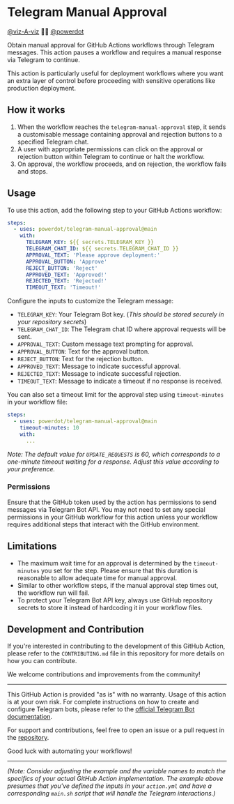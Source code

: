 # Telegram Manual Approval

[@viz-A-viz](https://github.com/viz-A-viz) 🤜🤛 [@powerdot](https://github.com/powerdot)

Obtain manual approval for GitHub Actions workflows through Telegram messages. This action pauses a workflow and requires a manual response via Telegram to continue.

This action is particularly useful for deployment workflows where you want an extra layer of control before proceeding with sensitive operations like production deployment.

## How it works

1. When the workflow reaches the `telegram-manual-approval` step, it sends a customisable message containing approval and rejection buttons to a specified Telegram chat.
2. A user with appropriate permissions can click on the approval or rejection button within Telegram to continue or halt the workflow.
3. On approval, the workflow proceeds, and on rejection, the workflow fails and stops.

## Usage

To use this action, add the following step to your GitHub Actions workflow:

```yaml
steps:
  - uses: powerdot/telegram-manual-approval@main
    with:
      TELEGRAM_KEY: ${{ secrets.TELEGRAM_KEY }}
      TELEGRAM_CHAT_ID: ${{ secrets.TELEGRAM_CHAT_ID }}
      APPROVAL_TEXT: 'Please approve deployment:'
      APPROVAL_BUTTON: 'Approve'
      REJECT_BUTTON: 'Reject'
      APPROVED_TEXT: 'Approved!'
      REJECTED_TEXT: 'Rejected!'
      TIMEOUT_TEXT: 'Timeout!'
```

Configure the inputs to customize the Telegram message:
- `TELEGRAM_KEY`: Your Telegram Bot key. (*This should be stored securely in your repository secrets*)
- `TELEGRAM_CHAT_ID`: The Telegram chat ID where approval requests will be sent.
- `APPROVAL_TEXT`: Custom message text prompting for approval.
- `APPROVAL_BUTTON`: Text for the approval button.
- `REJECT_BUTTON`: Text for the rejection button.
- `APPROVED_TEXT`: Message to indicate successful approval.
- `REJECTED_TEXT`: Message to indicate successful rejection.
- `TIMEOUT_TEXT`: Message to indicate a timeout if no response is received.

You can also set a timeout limit for the approval step using `timeout-minutes` in your workflow file:

```yaml
steps:
  - uses: powerdot/telegram-manual-approval@main
    timeout-minutes: 10
    with:
      ...
```

*Note: The default value for `UPDATE_REQUESTS` is 60, which corresponds to a one-minute timeout waiting for a response. Adjust this value according to your preference.*

### Permissions

Ensure that the GitHub token used by the action has permissions to send messages via Telegram Bot API. You may not need to set any special permissions in your GitHub workflow for this action unless your workflow requires additional steps that interact with the GitHub environment.

## Limitations

- The maximum wait time for an approval is determined by the `timeout-minutes` you set for the step. Please ensure that this duration is reasonable to allow adequate time for manual approval.
- Similar to other workflow steps, if the manual approval step times out, the workflow run will fail.
- To protect your Telegram Bot API key, always use GitHub repository secrets to store it instead of hardcoding it in your workflow files.

## Development and Contribution

If you're interested in contributing to the development of this GitHub Action, please refer to the `CONTRIBUTING.md` file in this repository for more details on how you can contribute.

We welcome contributions and improvements from the community!

---
This GitHub Action is provided "as is" with no warranty. Usage of this action is at your own risk. For complete instructions on how to create and configure Telegram bots, please refer to the [official Telegram Bot documentation](https://core.telegram.org/bots).

For support and contributions, feel free to open an issue or a pull request in the [repository](https://github.com/powerdot/telegram-manual-approval).

Good luck with automating your workflows!

---

*(Note: Consider adjusting the example and the variable names to match the specifics of your actual GitHub Action implementation. The example above presumes that you've defined the inputs in your `action.yml` and have a corresponding `main.sh` script that will handle the Telegram interactions.)*
